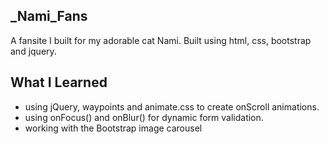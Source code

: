 ## _Nami_Fans

A fansite I built for my adorable cat Nami. Built using html, css, bootstrap and jquery.

## What I Learned

- using jQuery, waypoints and animate.css to create onScroll animations.
- using onFocus() and onBlur() for dynamic form validation.
- working with the Bootstrap image carousel 
